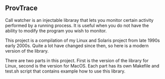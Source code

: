 ProvTrace
------------

Call watcher is an injectable libraray that lets you monitor certain
activity performed by a running process.  It is useful when you do
not have the ability to modify the program you wish to monitor.

This project is a compilation of my Linux and Solaris project from
late 1990s early 2000s.  Quite a lot have changed since then,  so
here is a modern version of the library.


There are two parts in this project.   First is the version of the
library for Linux, second is the version for MacOS.  Each part has
its own Makefile and test.sh script that contains example how to
use this library.


